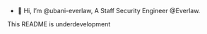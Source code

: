 - 👋 Hi, I’m @ubani-everlaw, A Staff Security Engineer @Everlaw.

This README is underdevelopment

<!---
ubani-everlaw/ubani-everlaw is a ✨ special ✨ repository because its `README.md` (this file) appears on your GitHub profile.
You can click the Preview link to take a look at your changes.
--->
